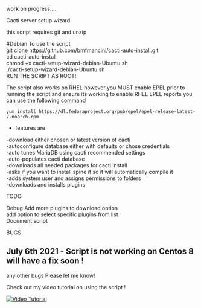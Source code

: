 work on progress....


Cacti server setup wizard <br>

this script requires git and unzip<br>

#Debian
To use the script <br>
git clone https://github.com/bmfmancini/cacti-auto-install.git <br>
cd cacti-auto-install <br>
chmod +x cacti-setup-wizard-debian-Ubuntu.sh  <br>
./cacti-setup-wizard-debian-Ubuntu.sh  <br>
RUN THE SCRIPT AS ROOT!!


The script also works on RHEL however you MUST enable EPEL prior to running the script and ensure its working
to enable RHEL EPEL reports you can use the following command 
```
yum install https://dl.fedoraproject.org/pub/epel/epel-release-latest-7.noarch.rpm
```


- features are

-download either chosen or latest version of cacti<br>
-autoconfigure database either with defaults or chose credentials<br>
-auto tunes MariaDB using cacti recommended settings<br>
-auto-populates cacti database<br>
-downloads all needed packages for cacti install<br>
-asks if you want to install spine if so it will automatically compile it<br>
-adds system user and assigns permissions to folders<br>
-downloads and installs plugins<br>

TODO 

Debug
Add more plugins to download option<br>
add option to select specific plugins from list<br>
Document script


BUGS

##  July 6th 2021 - Script is not working on Centos 8 will have a fix soon !

any other bugs
Please let me know!


Check out my video tutorial on using the script !


[![Video Tutorial ](http://img.youtube.com/vi/koUcuQT0KIU/0.jpg)](https://youtu.be/koUcuQT0KIU "Video Tutorial")




